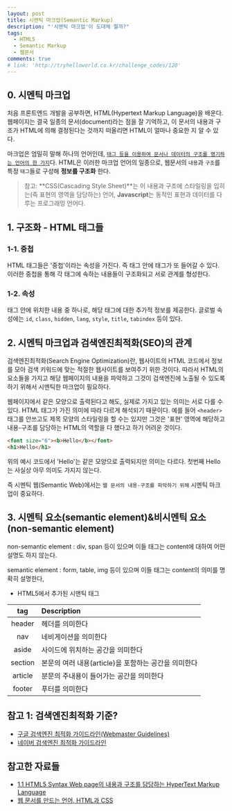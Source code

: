 ```yaml
---
layout: post
title: 시멘틱 마크업(Semantic Markup)
description: "'시멘틱 마크업'이 도대체 뭘까?"
tags:
  - HTML5
  - Semantic Markup
  - 웹문서
comments: true
# link: 'http://tryhelloworld.co.kr/challenge_codes/120'
---
```


## 0. 시멘틱 마크업

처음 프론트엔드 개발을 공부하면, HTML(Hypertext Markup Language)을 배운다. 웹페이지는 결국 일종의 문서(document)라는 점을 잘 기억하고, 이 문서의 내용과 구조가 HTML에 의해 결정된다는 것까지 떠올리면 HTML이 얼마나 중요한 지 알 수 있다.

마크업은 엄밀히 말해 하나의 언어인데, [`태그 등을 이용하여 문서나 데이터의 구조를 명기하는 언어의 한 가지`](https://ko.wikipedia.org/wiki/%EB%A7%88%ED%81%AC%EC%97%85_%EC%96%B8%EC%96%B4)다. HTML은 이러한 마크업 언어의 일종으로, 웹문서의 `내용`과 `구조`를 특정 
`태그`들로 구성해 **정보를 구조화** 한다.

> 참고: **CSS(Cascading Style Sheet)**는 이 내용과 구조에 스타일링을 입히는(즉 표현의 영역을 담당하는) 언어, **Javascript**는 동적인 표현과 데이터를 다루는 프로그래밍 언어다.

## 1. 구조화 - HTML 태그들

### 1-1. 중첩

HTML 태그들은 '중첩'이라는 속성을 가진다. 즉 태그 안에 태그가 또 들어갈 수 있다. 이러한 중첩을 통해 각 태그에 속하는 내용들이 구조화되고 서로 관계를 형성한다.

### 1-2. 속성

태그 안에 위치한 내용 중 하나로, 해당 태그에 대한 추가적 정보를 제공한다.
글로벌 속성에는 `id`, `class`, `hidden`, `lang`, `style`, `title`, `tabindex` 등이 있다.

## 2. 시멘틱 마크업과 검색엔진최적화(SEO)의 관계

검색엔진최적화(Search Engine Optimization)란, 웹사이트의 HTML 코드에서 정보를 모아 검색 키워드에 맞는 적절한 웹사이트를 보여주기 위한 것이다. 따라서 HTML의 요소들을 가지고 해당 웹페이지의 내용을 파악하고 그것이 검색엔진에 노출될 수 있도록 하기 위해서 시멘틱한 마크업이 필요하다. 

웹페이지에서 같은 모양으로 출력된다고 해도, 실제로 가지고 있는 의미는 서로 다를 수 있다. HTML 태그가 가진 의미에 따라 다르게 해석되기 때문이다. 예를 들어 `<header>`태그를 안쓰고도 제목 모양의 스타일링을 할 수는 있지만 그것은 '표현' 영역에 해당하고 내용-구조를 담당하는 HTML의 역할을 다 했다고 하기 어려운 것이다.

```html
<font size="6"><b>Hello</b></font>
<h1>Hello</h1>
```

위의 예시 코드에서 'Hello'는 같은 모양으로 출력되지만 의미는 다르다. 첫번째 Hello는 사실상 아무 의미도 가지지 않는다. 

즉 시멘틱 웹(Semantic Web)에서는 `웹 문서의 내용-구조를 파악하기 위해` 시멘틱 마크업이 중요하다.

## 3. 시멘틱 요소(semantic element)&비시멘틱 요소(non-semantic element)

non-semantic 
element
: div, span 등이 있으며 이들 태그는 content에 대하여 어떤 설명도 하지 않는다.

semantic element
: form, table, img 등이 있으며 이들 태그는 content의 의미를 명확히 설명한다,


* HTML5에서 추가된 시맨틱 태그

| tag	| Description |
|:-----:|:-----|
|header	|헤더를 의미한다|
|nav	|네비게이션을 의미한다|
|aside	|사이드에 위치하는 공간을 의미한다|
|section	|본문의 여러 내용(article)을 포함하는 공간을 의미한다|
|article	|분문의 주내용이 들어가는 공간을 의미한다|
|footer	|푸터를 의미한다|

## 참고 1: 검색엔진최적화 기준?

* [구글 검색엔진 최적화 가이드라인(Webmaster Guidelines)](https://support.google.com/webmasters/answer/35769?hl=en)
* [네이버 검색엔진 최적화 가이드라인](http://webmastertool.naver.com/guide/basic_optimize.naver)

## 참고한 자료들

* [1.1 HTML5 Syntax Web page의 내용과 구조를 담당하는 HyperText Markup Language](http://poiemaweb.com/html5-syntax)
* [웹 문서를 만드는 언어, HTML과 CSS](http://www.beautifulcss.com/archives/791)
